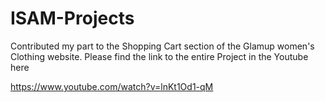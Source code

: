 # ISAM-Projects
Contributed my part to the Shopping Cart section of the Glamup women's Clothing website.
Please find the link to the entire Project in the Youtube here

https://www.youtube.com/watch?v=lnKt1Od1-qM
